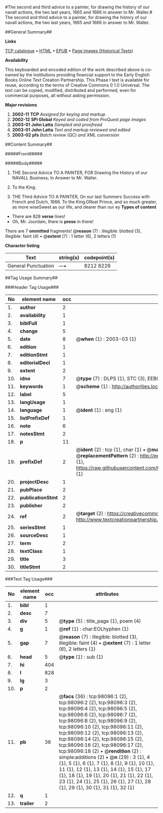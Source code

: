 #The second and third advice to a painter, for drawing the history of our navall actions, the two last years, 1665 and 1666 in answer to Mr. Waller.#
The second and third advice to a painter, for drawing the history of our navall actions, the two last years, 1665 and 1666 in answer to Mr. Waller.

##General Summary##

**Links**

[TCP catalogue](http://www.ota.ox.ac.uk/tcp/)  • 
[HTML](http://tei.it.ox.ac.uk/tcp/Texts-HTML/free/A52/A52147.html)  • 
[EPUB](http://tei.it.ox.ac.uk/tcp/Texts-EPUB/free/A52/A52147.epub) • 
[Page images (Historical Texts)](https://data.historicaltexts.jisc.ac.uk/view?pubId=eebo-13150785e&pageId=eebo-13150785e-98096-1)

**Availability**

This keyboarded and encoded edition of the
	       work described above is co-owned by the institutions
	       providing financial support to the Early English Books
	       Online Text Creation Partnership. This Phase I text is
	       available for reuse, according to the terms of Creative
	       Commons 0 1.0 Universal. The text can be copied,
	       modified, distributed and performed, even for
	       commercial purposes, all without asking permission.

**Major revisions**

1. __2002-11__ __TCP__ *Assigned for keying and markup*
1. __2002-12__ __SPi Global__ *Keyed and coded from ProQuest page images*
1. __2003-01__ __John Latta__ *Sampled and proofread*
1. __2003-01__ __John Latta__ *Text and markup reviewed and edited*
1. __2003-02__ __pfs__ *Batch review (QC) and XML conversion*

##Content Summary##

#####Front#####

#####Body#####

1. THE Second Advice TO A PAINTER, FOR Drawing the History of our NAVALL Business; In Answer to Mr. Waller.

1. To the King.

1. THE Third Advice TO A PAINTER, On our last Summers Success with French and Dutch, 1666.
To the King.GReat Prince, and so much greater, as more wiseSweet as our life, and dearer than our ey
**Types of content**

  * There are 828 **verse** lines!
  * Oh, Mr. Jourdain, there is **prose** in there!

There are 7 **ommitted** fragments! 
 @__reason__ (7) : illegible: blotted (3), illegible: faint (4)  •  @__extent__ (7) : 1 letter (6), 2 letters (1)

**Character listing**


|Text|string(s)|codepoint(s)|
|---|---|---|
|General Punctuation|—•|8212 8226|

##Tag Usage Summary##

###Header Tag Usage###

|No|element name|occ|attributes|
|---|---|---|---|
|1.|__author__|2||
|2.|__availability__|1||
|3.|__biblFull__|1||
|4.|__change__|5||
|5.|__date__|8| @__when__ (1) : 2003-03 (1)|
|6.|__edition__|1||
|7.|__editionStmt__|1||
|8.|__editorialDecl__|1||
|9.|__extent__|2||
|10.|__idno__|7| @__type__ (7) : DLPS (1), STC (3), EEBO-CITATION (1), OCLC (1), VID (1)|
|11.|__keywords__|1| @__scheme__ (1) : http://authorities.loc.gov/ (1)|
|12.|__label__|5||
|13.|__langUsage__|1||
|14.|__language__|1| @__ident__ (1) : eng (1)|
|15.|__listPrefixDef__|1||
|16.|__note__|6||
|17.|__notesStmt__|2||
|18.|__p__|11||
|19.|__prefixDef__|2| @__ident__ (2) : tcp (1), char (1)  •  @__matchPattern__ (2) : ([0-9\-]+):([0-9IVX]+) (1), (.+) (1)  •  @__replacementPattern__ (2) : http://eebo.chadwyck.com/downloadtiff?vid=$1&page=$2 (1), https://raw.githubusercontent.com/textcreationpartnership/Texts/master/tcpchars.xml#$1 (1)|
|20.|__projectDesc__|1||
|21.|__pubPlace__|2||
|22.|__publicationStmt__|2||
|23.|__publisher__|2||
|24.|__ref__|2| @__target__ (2) : https://creativecommons.org/publicdomain/zero/1.0/ (1), http://www.textcreationpartnership.org/docs/. (1)|
|25.|__seriesStmt__|1||
|26.|__sourceDesc__|1||
|27.|__term__|2||
|28.|__textClass__|1||
|29.|__title__|3||
|30.|__titleStmt__|2||


###Text Tag Usage###

|No|element name|occ|attributes|
|---|---|---|---|
|1.|__bibl__|1||
|2.|__desc__|7||
|3.|__div__|5| @__type__ (5) : title_page (1), poem (4)|
|4.|__g__|1| @__ref__ (1) : char:EOLhyphen (1)|
|5.|__gap__|7| @__reason__ (7) : illegible: blotted (3), illegible: faint (4)  •  @__extent__ (7) : 1 letter (6), 2 letters (1)|
|6.|__head__|5| @__type__ (1) : sub (1)|
|7.|__hi__|404||
|8.|__l__|828||
|9.|__lg__|3||
|10.|__p__|2||
|11.|__pb__|36| @__facs__ (36) : tcp:98096:1 (2), tcp:98096:2 (2), tcp:98096:3 (2), tcp:98096:4 (2), tcp:98096:5 (2), tcp:98096:6 (2), tcp:98096:7 (2), tcp:98096:8 (2), tcp:98096:9 (2), tcp:98096:10 (2), tcp:98096:11 (2), tcp:98096:12 (2), tcp:98096:13 (2), tcp:98096:14 (2), tcp:98096:15 (2), tcp:98096:16 (2), tcp:98096:17 (2), tcp:98096:18 (2)  •  @__rendition__ (2) : simple:additions (2)  •  @__n__ (29) : 3 (1), 4 (1), 5 (1), 6 (1), 7 (1), 8 (1), 9 (1), 10 (1), 11 (1), 12 (1), 13 (1), 14 (1), 15 (1), 17 (1), 18 (1), 19 (1), 20 (1), 21 (1), 22 (1), 23 (1), 24 (1), 25 (1), 26 (1), 27 (1), 28 (1), 29 (1), 30 (1), 31 (1), 32 (1)|
|12.|__q__|1||
|13.|__trailer__|2||
